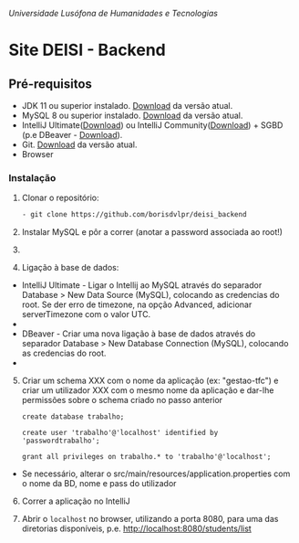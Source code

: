 *Universidade Lusófona de Humanidades e Tecnologias*

# Site DEISI - Backend

## Pré-requisitos

- JDK 11 ou superior instalado. [Download](https://nodejs.org/en/download/) da versão atual.
- MySQL 8 ou superior instalado. [Download](https://nodejs.org/en/download/) da versão atual.
- IntelliJ Ultimate([Download](https://nodejs.org/en/download/)) ou IntelliJ Community([Download](https://nodejs.org/en/download/)) + SGBD (p.e DBeaver - [Download](https://nodejs.org/en/download/)).
- Git. [Download](https://git-scm.com/) da versão atual.
- Browser

### Instalação

1. Clonar o repositório:

   ```bash
   - git clone https://github.com/borisdvlpr/deisi_backend
   ```
   
2. Instalar MySQL e pôr a correr (anotar a password associada ao root!)
3. 
4. Ligação à base de dados:
  - IntelliJ Ultimate - Ligar o Intellij ao MySQL através do separador Database > New Data Source (MySQL), colocando as credencias do root. Se der erro de timezone, na opção Advanced, adicionar serverTimezone com o valor UTC.
  - 
  - DBeaver - Criar uma nova ligação à base de dados através do separador Database > New Database Connection (MySQL), colocando as credencias do root.
  - 
5. Criar um schema XXX com o nome da aplicação (ex: "gestao-tfc") e criar um utilizador XXX com o mesmo nome da aplicação e 
dar-lhe permissões sobre o schema criado no passo anterior

   ```
   create database trabalho;

   create user 'trabalho'@'localhost' identified by 'passwordtrabalho';

   grant all privileges on trabalho.* to 'trabalho'@'localhost';
   ```

* Se necessário, alterar o src/main/resources/application.properties com o nome da BD, nome e pass do utilizador

6. Correr a aplicação no IntelliJ

7. Abrir o `localhost` no browser, utilizando a porta 8080, para uma das diretorias disponíveis, p.e. <http://localhost:8080/students/list>
